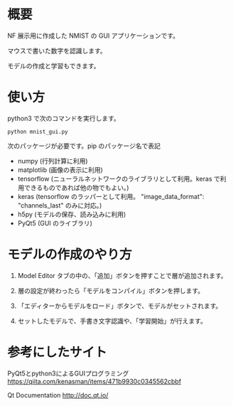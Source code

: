 # 概要

NF 展示用に作成した NMIST の GUI アプリケーションです。

マウスで書いた数字を認識します。

モデルの作成と学習もできます。

# 使い方

python3 で次のコマンドを実行します。

```
python mnist_gui.py
```

次のパッケージが必要です。pip のパッケージ名で表記

- numpy (行列計算に利用)
- matplotlib (画像の表示に利用)
- tensorflow
  (ニューラルネットワークのライブラリとして利用。keras で利用できるものであれば他の物でもよい。)
- keras (tensorflow のラッパーとして利用。
  "image_data_format": "channels_last" のみに対応。)
- h5py (モデルの保存、読み込みに利用)
- PyQt5 (GUI のライブラリ)

# モデルの作成のやり方

1. Model Editor タブの中の、「追加」ボタンを押すことで層が追加されます。

2. 層の設定が終わったら「モデルをコンパイル」ボタンを押します。

3. 「エディターからモデルをロード」ボタンで、モデルがセットされます。

4. セットしたモデルで、手書き文字認識や、「学習開始」が行えます。

# 参考にしたサイト

PyQt5とpython3によるGUIプログラミング
https://qiita.com/kenasman/items/471b9930c0345562cbbf

Qt Documentation
http://doc.qt.io/
